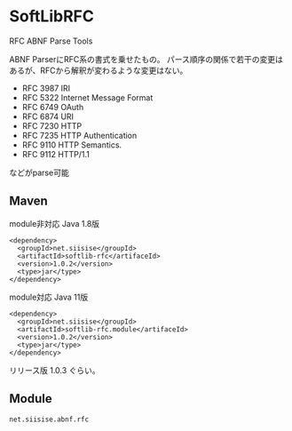 # SoftLibRFC
RFC ABNF Parse Tools

ABNF ParserにRFC系の書式を乗せたもの。
パース順序の関係で若干の変更はあるが、RFCから解釈が変わるような変更はない。

* RFC 3987 IRI
* RFC 5322 Internet Message Format
* RFC 6749 OAuth
* RFC 6874 URI
* RFC 7230 HTTP
* RFC 7235 HTTP Authentication
* RFC 9110 HTTP Semantics.
* RFC 9112 HTTP/1.1

などがparse可能

## Maven
module非対応 Java 1.8版
~~~
<dependency>
  <groupId>net.siisise</groupId>
  <artifactId>softlib-rfc</artifaceId>
  <version>1.0.2</version>
  <type>jar</type>
</dependency>
~~~
module対応 Java 11版
~~~
<dependency>
  <groupId>net.siisise</groupId>
  <artifactId>softlib-rfc.module</artifaceId>
  <version>1.0.2</version>
  <type>jar</type>
</dependency>
~~~

リリース版 1.0.3 ぐらい。

## Module
~~~
net.siisise.abnf.rfc
~~~